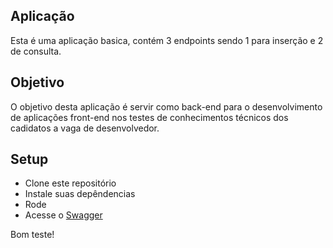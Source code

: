 ## Aplicação

Esta é uma aplicação basica, contém 3 endpoints sendo 1 para inserção e 2 de consulta.

## Objetivo

O objetivo desta aplicação é servir como back-end para o desenvolvimento de aplicações front-end nos testes de conhecimentos técnicos dos cadidatos a vaga de desenvolvedor.

## Setup

- Clone este repositório
- Instale suas depêndencias
- Rode
- Acesse o [Swagger](http://localhost:8080/swagger-ui) 

Bom teste!
